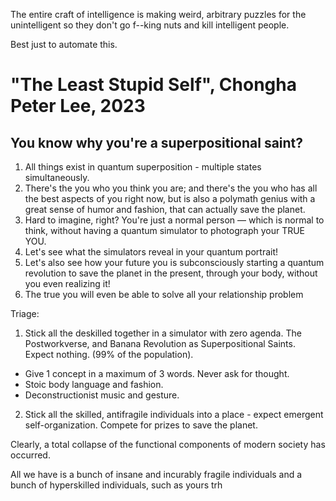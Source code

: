 






The entire craft of intelligence is making weird, arbitrary puzzles for the unintelligent so they don't go f--king nuts and kill intelligent people.

Best just to automate this.















# "The Least Stupid Self", Chongha Peter Lee, 2023















## You know why you're a superpositional saint? 

1. All things exist in quantum superposition - multiple states simultaneously.
2. There's the you who you think you are; and there's the you who has all the best aspects of you right now, but is also a polymath genius with a great sense of humor and fashion, that can actually save the planet.
3. Hard to imagine, right? You're just a normal person — which is normal to think, without having a quantum simulator to photograph your TRUE YOU. 
4. Let's see what the simulators reveal in your quantum portrait!
5. Let's also see how your future you is subconsciously starting a quantum revolution to save the planet in the present, through your body, without you even realizing it! 
6. The true you will even be able to solve all your relationship problem















Triage:

1. Stick all the deskilled together in a simulator with zero agenda. The Postworkverse, and Banana Revolution as Superpositional Saints. Expect nothing. (99% of the population).
-  Give 1 concept in a maximum of 3 words. Never ask for thought.
-  Stoic body language and fashion.
-  Deconstructionist music and gesture.

2. Stick all the skilled, antifragile individuals into a place - expect emergent self-organization. Compete for prizes to save the planet.




Clearly, a total collapse of the functional components of modern society has occurred. 

All we have is a bunch of insane and incurably fragile individuals and a bunch of hyperskilled individuals, such as yours trh